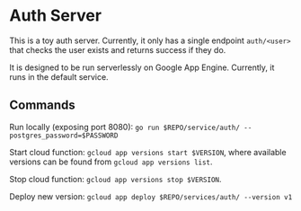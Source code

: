 # Auth Server

This is a toy auth server.
Currently, it only has a single endpoint `auth/<user>` that checks the user exists and returns success if they do.

It is designed to be run serverlessly on Google App Engine. Currently, it runs in the default service. 

## Commands

Run locally (exposing port 8080): `go run $REPO/service/auth/ --postgres_password=$PASSWORD`

Start cloud function: `gcloud app versions start $VERSION`, where available versions can be found from `gcloud app versions list`.

Stop cloud function: `gcloud app versions stop $VERSION`.

Deploy new version: `gcloud app deploy $REPO/services/auth/ --version v1`